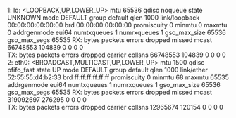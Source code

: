 1: lo: <LOOPBACK,UP,LOWER_UP> mtu 65536 qdisc noqueue state UNKNOWN mode DEFAULT group default qlen 1000
    link/loopback 00:00:00:00:00:00 brd 00:00:00:00:00:00 promiscuity 0 minmtu 0 maxmtu 0 addrgenmode eui64 numtxqueues 1 numrxqueues 1 gso_max_size 65536 gso_max_segs 65535 
    RX: bytes  packets  errors  dropped missed  mcast   
    66748553   104839   0       0       0       0       
    TX: bytes  packets  errors  dropped carrier collsns 
    66748553   104839   0       0       0       0       
2: eth0: <BROADCAST,MULTICAST,UP,LOWER_UP> mtu 1500 qdisc pfifo_fast state UP mode DEFAULT group default qlen 1000
    link/ether 52:55:55:d4:b2:33 brd ff:ff:ff:ff:ff:ff promiscuity 0 minmtu 68 maxmtu 65535 addrgenmode eui64 numtxqueues 1 numrxqueues 1 gso_max_size 65536 gso_max_segs 65535 
    RX: bytes  packets  errors  dropped missed  mcast   
    319092697  276295   0       0       0       0       
    TX: bytes  packets  errors  dropped carrier collsns 
    12965674   120154   0       0       0       0       
